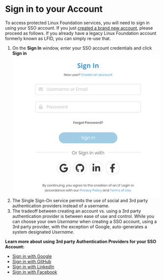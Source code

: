 # Sign in to your Account

To access protected Linux Foundation services, you will need to sign in using your SSO account.  If you just [created a brand new account](../create-an-account.md), please proceed as follows. If you already have a legacy Linux Foundation account formerly known as LFID, you can simply re-use that.

1. On the **Sign In** window, enter your SSO account credentials and click **Sign in**   ![Create Account](../../.gitbook/assets/screen-shot-2020-05-04-at-7.26.09-pm.png)
2. The Single Sign-On service permits the use of social and 3rd party authentication providers instead of a username. 
3. The tradeoff between creating an account vs. using a 3rd party authentication provider is between ease of use and control. While you can choose your own _Username_ when creating a SSO account, using a 3rd party provider, with the exception of Google, auto-generates a system designated _Username._ 

**Learn more about using 3rd party Authentication Providers for your SSO Account:**

* ​[Sign in with Google](sign-in-with-google.md)​
* ​[Sign in with GitHub](sign-in-with-github.md)​
* ​[Sign in with LinkedIn](sign-in-with-linkedin.md)​
* ​[Sign in with Facebook](sign-in-with-facebook.md)​

